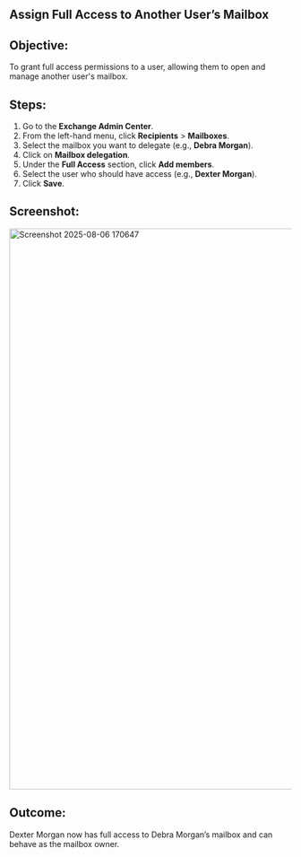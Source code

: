 ## Assign Full Access to Another User’s Mailbox

## Objective:
To grant full access permissions to a user, allowing them to open and manage another user's mailbox.

## Steps:

1. Go to the **Exchange Admin Center**.
2. From the left-hand menu, click **Recipients** > **Mailboxes**.
3. Select the mailbox you want to delegate (e.g., **Debra Morgan**).
4. Click on **Mailbox delegation**.
5. Under the **Full Access** section, click **Add members**.
6. Select the user who should have access (e.g., **Dexter Morgan**).
7. Click **Save**.

## Screenshot:

<img width="1919" height="1000" alt="Screenshot 2025-08-06 170647" src="https://github.com/user-attachments/assets/c3793686-7cb7-4185-8563-000ce688b469" />


## Outcome:
Dexter Morgan now has full access to Debra Morgan’s mailbox and can behave as the mailbox owner.
